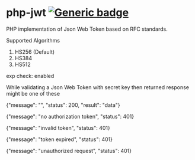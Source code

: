 # php-jwt [![Generic badge](https://img.shields.io/badge/version-v1.0-green.svg)](https://shields.io/)

PHP implementation of Json Web Token based on RFC standards.

Supported Algorithms
1.  HS256 (Default)
2.  HS384
3.  HS512

exp check: enabled

While validating a Json Web Token with secret key then returned response might be one of these

{"message": "", "status": 200, "result": "data"}

{"message": "no authorization token", "status": 401}

{"message": "invalid token", "status": 401}

{"message": "token expired", "status": 401}

{"message": "unauthorized request", "status": 401}
